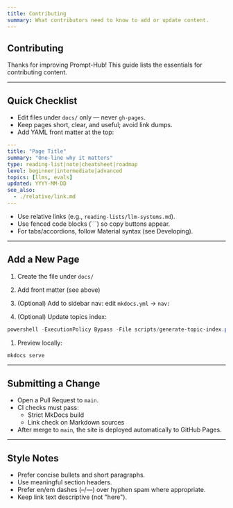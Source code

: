 ```yaml
---
title: Contributing
summary: What contributors need to know to add or update content.
---
```


## Contributing

Thanks for improving Prompt-Hub! This guide lists the essentials for contributing content.

---

## Quick Checklist

- Edit files under `docs/` only — never `gh-pages`.
- Keep pages short, clear, and useful; avoid link dumps.
- Add YAML front matter at the top:

```yaml
---
title: "Page Title"
summary: "One-line why it matters"
type: reading-list|note|cheatsheet|roadmap
level: beginner|intermediate|advanced
topics: [llms, evals]
updated: YYYY-MM-DD
see_also:
  - ./relative/link.md
---
```

- Use relative links (e.g., `reading-lists/llm-systems.md`).
- Use fenced code blocks (```) so copy buttons appear.
- For tabs/accordions, follow Material syntax (see Developing).

---

## Add a New Page

1. Create the file under `docs/`

1. Add front matter (see above)

1. (Optional) Add to sidebar nav: edit `mkdocs.yml` → `nav:`

1. (Optional) Update topics index:

```powershell
powershell -ExecutionPolicy Bypass -File scripts/generate-topic-index.ps1
```

1. Preview locally:

```bash
mkdocs serve
```

---

## Submitting a Change

- Open a Pull Request to `main`.
- CI checks must pass:
  - Strict MkDocs build
  - Link check on Markdown sources
- After merge to `main`, the site is deployed automatically to GitHub Pages.

---

## Style Notes

- Prefer concise bullets and short paragraphs.
- Use meaningful section headers.
- Prefer en/em dashes (–/—) over hyphen spam where appropriate.
- Keep link text descriptive (not "here").
